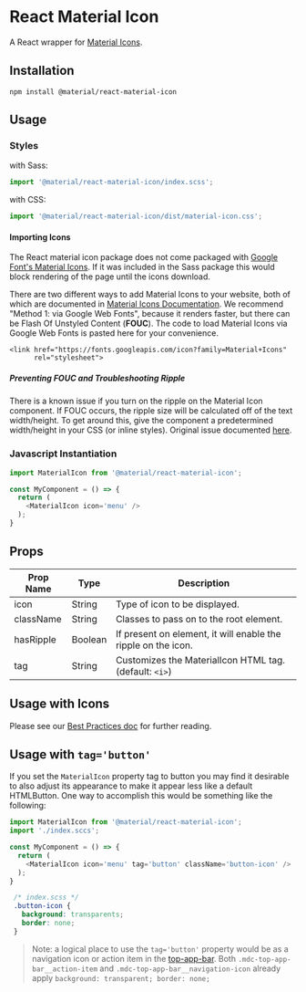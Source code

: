 # React Material Icon

A React wrapper for [Material Icons](http://material.io/tools/icons).

## Installation

```
npm install @material/react-material-icon
```

## Usage

### Styles

with Sass:
```js
import '@material/react-material-icon/index.scss';
```

with CSS:
```js
import '@material/react-material-icon/dist/material-icon.css';
```

#### Importing Icons

The React material icon package does not come packaged with [Google Font's Material Icons](https://google.github.io/material-design-icons/). If it was included in the Sass package this would block rendering of the page until the icons download.

There are two different ways to add Material Icons to your website, both of which are documented in [Material Icons Documentation](https://google.github.io/material-design-icons/#icon-font-for-the-web). We recommend "Method 1: via Google Web Fonts", because it renders faster, but there can be Flash Of Unstyled Content (**FOUC**). The code to load Material Icons via Google Web Fonts is pasted here for your convenience.
```
<link href="https://fonts.googleapis.com/icon?family=Material+Icons"
      rel="stylesheet">
```

##### Preventing FOUC and Troubleshooting Ripple

There is a known issue if you turn on the ripple on the Material Icon component. If FOUC occurs, the ripple size will be calculated off of the text width/height. To get around this, give the component a predetermined width/height in your CSS (or inline styles). Original issue documented [here](https://github.com/material-components/material-components-web/issues/2702).

### Javascript Instantiation

```js
import MaterialIcon from '@material/react-material-icon';

const MyComponent = () => {
  return (
    <MaterialIcon icon='menu' />
  );
}
```

## Props

Prop Name | Type | Description
--- | --- | ---
icon | String | Type of icon to be displayed.
className | String | Classes to pass on to the root element.
hasRipple | Boolean | If present on element, it will enable the ripple on the icon.
tag | String | Customizes the MaterialIcon HTML tag. (default: `<i>`) 


## Usage with Icons

Please see our [Best Practices doc](../../docs/best-practices.md#importing-font-icons) for further reading.

## Usage with `tag='button'` 

If you set the `MaterialIcon` property tag to button you may find it desirable
to also adjust its appearance to make it appear less like a default HTMLButton. One 
way to accomplish this would be something like the following:

```js
import MaterialIcon from '@material/react-material-icon';
import './index.sccs';

const MyComponent = () => {
  return (
    <MaterialIcon icon='menu' tag='button' className='button-icon' />
  );
}
```

```css
 /* index.scss */
 .button-icon {
   background: transparents;
   border: none;
 }
```

> Note: a logical place to use the `tag='button'` property would be as a
> navigation icon or action item in the  [top-app-bar](../top-app-bar/README.md).
> Both  `.mdc-top-app-bar__action-item` and `.mdc-top-app-bar__navigation-icon` already
> apply `background: transparent; border: none;`
